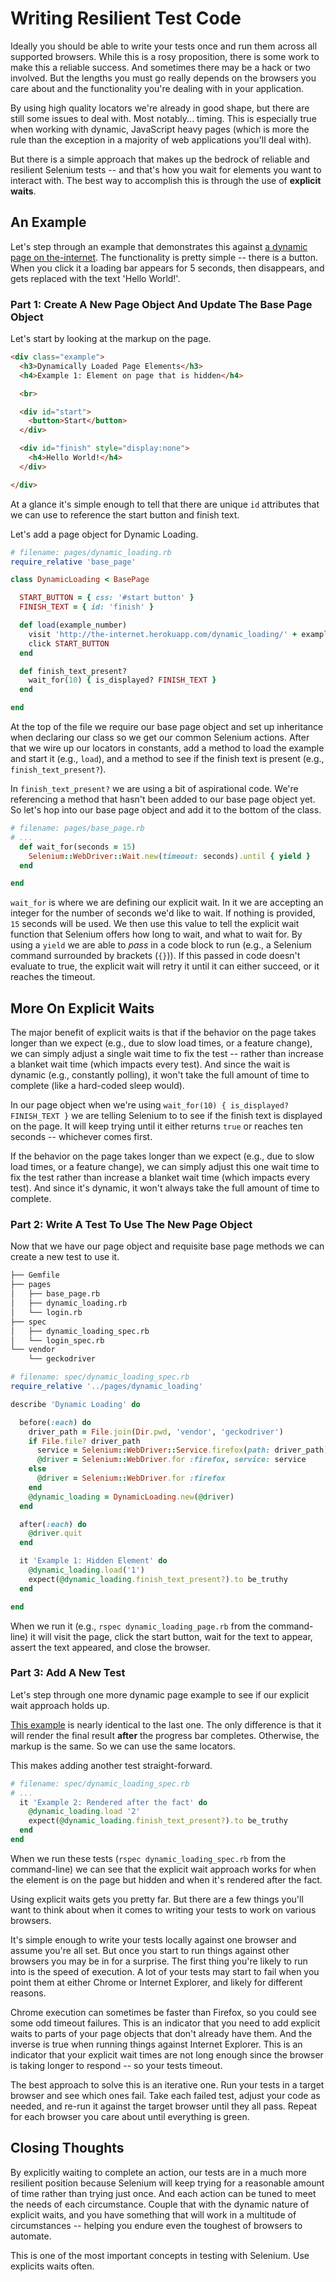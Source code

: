 # Writing Resilient Test Code

Ideally you should be able to write your tests once and run them across all supported browsers. While this is a rosy proposition, there is some work to make this a reliable success. And sometimes there may be a hack or two involved. But the lengths you must go really depends on the browsers you care about and the functionality you're dealing with in your application.

By using high quality locators we're already in good shape, but there are still some issues to deal with. Most notably... timing. This is especially true when working with dynamic, JavaScript heavy pages (which is more the rule than the exception in a majority of web applications you'll deal with).

But there is a simple approach that makes up the bedrock of reliable and resilient Selenium tests -- and that's how you wait for elements you want to interact with. The best way to accomplish this is through the use of __explicit waits__.

## An Example

Let's step through an example that demonstrates this against [a dynamic page on the-internet](http://the-internet.herokuapp.com/dynamic_loading/1). The functionality is pretty simple -- there is a button. When you click it a loading bar appears for 5 seconds, then disappears, and gets replaced with the text 'Hello World!'.

### Part 1: Create A New Page Object And Update The Base Page Object

Let's start by looking at the markup on the page.

```html
<div class="example">
  <h3>Dynamically Loaded Page Elements</h3>
  <h4>Example 1: Element on page that is hidden</h4>

  <br>

  <div id="start">
    <button>Start</button>
  </div>

  <div id="finish" style="display:none">
    <h4>Hello World!</h4>
  </div>

</div>
```

At a glance it's simple enough to tell that there are unique `id` attributes that we can use to reference the start button and finish text.

Let's add a page object for Dynamic Loading.

```ruby
# filename: pages/dynamic_loading.rb
require_relative 'base_page'

class DynamicLoading < BasePage

  START_BUTTON = { css: '#start button' }
  FINISH_TEXT = { id: 'finish' }

  def load(example_number)
    visit 'http://the-internet.herokuapp.com/dynamic_loading/' + example_number
    click START_BUTTON
  end

  def finish_text_present?
    wait_for(10) { is_displayed? FINISH_TEXT }
  end

end
```

At the top of the file we require our base page object and set up inheritance when declaring our class so we get our common Selenium actions. After that we wire up our locators in constants, add a method to load the example and start it (e.g., `load`), and a method to see if the finish text is present (e.g., `finish_text_present?`).

In `finish_text_present?` we are using a bit of aspirational code. We're referencing a method that hasn't been added to our base page object yet. So let's hop into our base page object and add it to the bottom of the class.

```ruby
# filename: pages/base_page.rb
# ...
  def wait_for(seconds = 15)
    Selenium::WebDriver::Wait.new(timeout: seconds).until { yield }
  end

end
```

`wait_for` is where we are defining our explicit wait. In it we are accepting an integer for the number of seconds we'd like to wait. If nothing is provided, `15` seconds will be used. We then use this value to tell the explicit wait function that Selenium offers how long to wait, and what to wait for. By using a `yield` we are able to _pass_ in a code block to run (e.g., a Selenium command surrounded by brackets (`{}`)). If this passed in code doesn't evaluate to true, the explicit wait will retry it until it can either succeed, or it reaches the timeout.

## More On Explicit Waits

The major benefit of explicit waits is that if the behavior on the page takes longer than we expect (e.g., due to slow load times, or a feature change), we can simply adjust a single wait time to fix the test -- rather than increase a blanket wait time (which impacts every test). And since the wait is dynamic (e.g., constantly polling), it won't take the full amount of time to complete (like a hard-coded sleep would).

In our page object when we're using `wait_for(10) { is_displayed? FINISH_TEXT }` we are telling Selenium to to see if the finish text is displayed on the page. It will keep trying until it either returns `true` or reaches ten seconds -- whichever comes first.

If the behavior on the page takes longer than we expect (e.g., due to slow load times, or a feature change), we can simply adjust this one wait time to fix the test rather than increase a blanket wait time (which impacts every test). And since it's dynamic, it won't always take the full amount of time to complete.

### Part 2: Write A Test To Use The New Page Object

Now that we have our page object and requisite base page methods we can create a new test to use it.

```sh
├── Gemfile
├── pages
│   ├── base_page.rb
│   ├── dynamic_loading.rb
│   └── login.rb
├── spec
│   ├── dynamic_loading_spec.rb
│   └── login_spec.rb
└── vendor
    └── geckodriver
```

```ruby
# filename: spec/dynamic_loading_spec.rb
require_relative '../pages/dynamic_loading'

describe 'Dynamic Loading' do

  before(:each) do
    driver_path = File.join(Dir.pwd, 'vendor', 'geckodriver')
    if File.file? driver_path
      service = Selenium::WebDriver::Service.firefox(path: driver_path)
      @driver = Selenium::WebDriver.for :firefox, service: service
    else
      @driver = Selenium::WebDriver.for :firefox
    end
    @dynamic_loading = DynamicLoading.new(@driver)
  end

  after(:each) do
    @driver.quit
  end

  it 'Example 1: Hidden Element' do
    @dynamic_loading.load('1')
    expect(@dynamic_loading.finish_text_present?).to be_truthy
  end

end
```

When we run it (e.g., `rspec dynamic_loading_page.rb` from the command-line) it will visit the page, click the start button, wait for the text to appear, assert the text appeared, and close the browser.

### Part 3: Add A New Test

Let's step through one more dynamic page example to see if our explicit wait approach holds up.

[This example](http://the-internet.herokuapp.com/dynamic_loading/2) is nearly identical to the last one. The only difference is that it will render the final result __after__ the progress bar completes. Otherwise, the markup is the same. So we can use the same locators.

This makes adding another test straight-forward.

```ruby
# filename: spec/dynamic_loading_spec.rb
# ...
  it 'Example 2: Rendered after the fact' do
    @dynamic_loading.load '2'
    expect(@dynamic_loading.finish_text_present?).to be_truthy
  end
end
```

When we run these tests (`rspec dynamic_loading_spec.rb` from the command-line) we can see that the explicit wait approach works for when the element is on the page but hidden and when it's rendered after the fact.

Using explicit waits gets you pretty far. But there are a few things you'll want to think about when it comes to writing your tests to work on various browsers.

It's simple enough to write your tests locally against one browser and assume you're all set. But once you start to run things against other browsers you may be in for a surprise. The first thing you're likely to run into is the speed of execution. A lot of your tests may start to fail when you point them at either Chrome or Internet Explorer, and likely for different reasons.

Chrome execution can sometimes be faster than Firefox, so you could see some odd timeout failures. This is an indicator that you need to add explicit waits to parts of your page objects that don't already have them. And the inverse is true when running things against Internet Explorer. This is an indicator that your explicit wait times are not long enough since the browser is taking longer to respond -- so your tests timeout.

The best approach to solve this is an iterative one. Run your tests in a target browser and see which ones fail. Take each failed test, adjust your code as needed, and re-run it against the target browser until they all pass. Repeat for each browser you care about until everything is green.

## Closing Thoughts

By explicitly waiting to complete an action, our tests are in a much more resilient position because Selenium will keep trying for a reasonable amount of time rather than trying just once. And each action can be tuned to meet the needs of each circumstance. Couple that with the dynamic nature of explicit waits, and you have something that will work in a multitude of circumstances -- helping you endure even the toughest of browsers to automate.

This is one of the most important concepts in testing with Selenium. Use explicits waits often.


